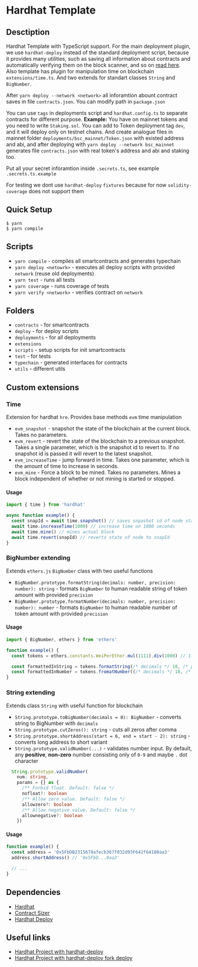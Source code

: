 # Hardhat Template

## Desctiption

Hardhat Template with TypeScript support. For the main deployment plugin, we use `hardhat-deploy` instead of the standard deployment script, because it provides many utilities, such as saving all information about contracts and automatically verifying them on the block scanner, and so on [read here](https://www.npmjs.com/package/hardhat-deploy). Also template has plugin for manipulation time on blockchain `extensions/time.ts`. And two extends for standart classes `String` and `BigNumber`.

After `yarn deploy --network <network>` all inforamtion abount contract saves in file `contracts.json`. You can modify path in `package.json`

You can use `tags` in deployments script and `hardhat.config.ts` to separate contracts for different purpose.
**Example:** You have on mainnet tokens and you need to write `Staking.sol`. You can add to Token deployment tag `dev`, and it will deploy only on testnet chains. And create analogue files in mainnet folder `deployments/bsc_mainnet/Token.json` with existed address and abi, and after deploying with `yarn deploy --network bsc_mainnet` generates file `contracts.json` with real token's address and abi and staking too.

Put all your secret inforamtion inside `.secrets.ts`, see example `.secrets.ts.example`

For testing we dont use `hardhat-deploy` `fixtures` because for now `solidity-coverage` does not support them

## Quick Setup

```console
$ yarn
$ yarn compile
```

## Scripts

- `yarn compile` - compiles all smartcontracts and generates typechain
- `yarn deploy <netowrk>` - executes all deploy scripts with provided `network` (reuse old deployments)
- `yarn test` - runs all tests
- `yarn coverage` - runs coverage of tests
- `yarn verify <network>` - verifies contract on `network`

## Folders

- `contracts` - for smartcontracts
- `deploy` - for deploy scripts
- `deployments` - for all deployments
- `extensions`
- `scripts` - setup scripts for init smartcontracts
- `test` - for tests
- `typechain` - generated interfaces for contracts
- `utils` - different utils

## Custom extensions

### Time

Extension for hardhat `hre`. Provides base methods `evm` time manipulation

- `evm_snapshot` - snapshot the state of the blockchain at the current block. Takes no parameters.
- `evm_revert` - revert the state of the blockchain to a previous snapshot. Takes a single parameter, which is the snapshot id to revert to. If no snapshot id is passed it will revert to the latest snapshot.
- `evm_increaseTime` - jump forward in time. Takes one parameter, which is the amount of time to increase in seconds.
- `evm_mine` - Force a block to be mined. Takes no parameters. Mines a block independent of whether or not mining is started or stopped.

#### Usage

```typescript
import { time } from 'hardhat'

async function example() {
  const snapId = await time.snapshot() // saves snpashot id of node state
  await time.increaseTime(1000) // increase time on 1000 seconds
  await time.mine() // mines actual block
  await time.revert(snapId) // reverts state of node to snapId
}
```

### BigNumber extending

Extends `ethers.js` `BigNumber` class with two useful functions

- `BigNumber.prototype.formatString(decimals: number, precision: number): string` - formats `BigNumber` to human readable string of token amount with provided `precision`
- `BigNumber.prototype.formatNumber(decimals: number, precision: number): number` - formats `BigNumber` to human readable number of token amount with provided `precision`

#### Usage

```typescript
import { BigNumber, ethers } from 'ethers'

function example() {
  const tokens = ethers.constants.WeiPerEther.mul(1111).div(1000) // 1.111 ether

  const formattedInString = tokens.formatString(/* decimals */ 18, /* precision */ 2) // '1.11'
  const formattedInNumber = tokens.fromatNumber((/* decimals */ 18, /* precision */ 2) // 1.111
}
```

### String extending

Extends class `String` with useful function for blockchain

- `String.prototype.toBigNumber(decimals = 0): BigNumber` - converts string to BigNumber with `decimals`
- `String.prototype.cutZeros(): string` - cuts all zeros after comma
- `String.prototype.shortAddress(start = 6, end = start - 2): string` - converts long address to short variant
- `String.prototype.validNumber(...)` - validates number input. By default, any **positive**, **non-zero** number consisting only of `0-9` and maybe `.` dot character

```typescript
  String.prototype.validNumber(
    num: string,
    params = {} as {
      /** Forbid float. Default: false */
      nofloat?: boolean
      /** Allow zero value. Default: false */
      allowzero?: boolean
      /** Allow negative value. Default: false */
      allownegative?: boolean
    })
```

#### Usage

```typescript
function example() {
  const address = '0x5FbDB2315678afecb367f032d93F642f64180aa3'
  address.shortAddress() // '0x5FbD...0aa3'

  // ...
}
```

## Dependencies

- [Hardhat](https://hardhat.org/)
- [Contract Sizer](https://www.npmjs.com/package/hardhat-contract-sizer)
- [Hardhat Deploy](https://www.npmjs.com/package/hardhat-deploy)

## Useful links

- [Hardhat Project with hardhat-deploy](https://github.com/wighawag/template-ethereum-contracts)
- [Hardhat Project with hardhat-deploy fork deploy](https://github.com/wighawag/template-ethereum-contracts/tree/examples/fork-test)
